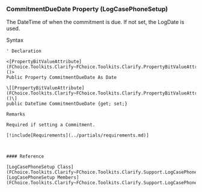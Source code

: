 ﻿### CommitmentDueDate Property (LogCasePhoneSetup)

The DateTime of when the commitment is due. If not set, the LogDate is used.

Syntax

```vbnet
' Declaration

<[PropertyBitValueAttribute](FChoice.Toolkits.Clarify~FChoice.Toolkits.Clarify.PropertyBitValueAttribute.md)()>
Public Property CommitmentDueDate As Date

\[[PropertyBitValueAttribute](FChoice.Toolkits.Clarify~FChoice.Toolkits.Clarify.PropertyBitValueAttribute.md)()\]
public DateTime CommitmentDueDate {get; set;}

Remarks

Required if setting a Commitment.

[!include[Requirements](../partials/requirements.md)]



#### Reference

[LogCasePhoneSetup Class](FChoice.Toolkits.Clarify~FChoice.Toolkits.Clarify.Support.LogCasePhoneSetup.md)  
[LogCasePhoneSetup Members](FChoice.Toolkits.Clarify~FChoice.Toolkits.Clarify.Support.LogCasePhoneSetup_members.md)
